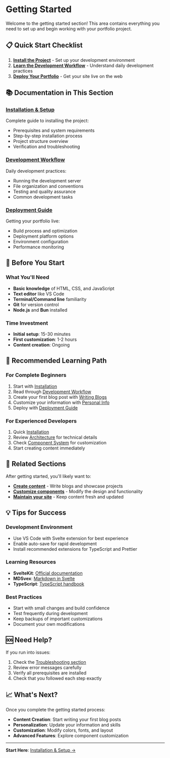 # Getting Started

Welcome to the getting started section! This area contains everything you need to set up and begin working with your portfolio project.

## 📋 Quick Start Checklist

1. **[Install the Project](installation.md)** - Set up your development environment
2. **[Learn the Development Workflow](development.md)** - Understand daily development practices
3. **[Deploy Your Portfolio](deployment.md)** - Get your site live on the web

## 📚 Documentation in This Section

### [Installation & Setup](installation.md)

Complete guide to installing the project:

- Prerequisites and system requirements
- Step-by-step installation process
- Project structure overview
- Verification and troubleshooting

### [Development Workflow](development.md)

Daily development practices:

- Running the development server
- File organization and conventions
- Testing and quality assurance
- Common development tasks

### [Deployment Guide](deployment.md)

Getting your portfolio live:

- Build process and optimization
- Deployment platform options
- Environment configuration
- Performance monitoring

## 🎯 Before You Start

### What You'll Need

- **Basic knowledge** of HTML, CSS, and JavaScript
- **Text editor** like VS Code
- **Terminal/Command line** familiarity
- **Git** for version control
- **Node.js** and **Bun** installed

### Time Investment

- **Initial setup**: 15-30 minutes
- **First customization**: 1-2 hours
- **Content creation**: Ongoing

## 🚀 Recommended Learning Path

### For Complete Beginners

1. Start with [Installation](installation.md)
2. Read through [Development Workflow](development.md)
3. Create your first blog post with [Writing Blogs](../content-creation/writing-blogs.md)
4. Customize your information with [Personal Info](../maintenance/personal-info.md)
5. Deploy with [Deployment Guide](deployment.md)

### For Experienced Developers

1. Quick [Installation](installation.md)
2. Review [Architecture](../architecture/README.md) for technical details
3. Check [Component System](../components/README.md) for customization
4. Start creating content immediately

## 🔗 Related Sections

After getting started, you'll likely want to:

- **[Create content](../content-creation/README.md)** - Write blogs and showcase projects
- **[Customize components](../components/README.md)** - Modify the design and functionality
- **[Maintain your site](../maintenance/README.md)** - Keep content fresh and updated

## 💡 Tips for Success

### Development Environment

- Use VS Code with Svelte extension for best experience
- Enable auto-save for rapid development
- Install recommended extensions for TypeScript and Prettier

### Learning Resources

- **SvelteKit**: [Official documentation](https://kit.svelte.dev/)
- **MDSvex**: [Markdown in Svelte](https://mdsvex.pngwn.io/)
- **TypeScript**: [TypeScript handbook](https://www.typescriptlang.org/docs/)

### Best Practices

- Start with small changes and build confidence
- Test frequently during development
- Keep backups of important customizations
- Document your own modifications

## 🆘 Need Help?

If you run into issues:

1. Check the [Troubleshooting section](../troubleshooting/README.md)
2. Review error messages carefully
3. Verify all prerequisites are installed
4. Check that you followed each step exactly

## 📈 What's Next?

Once you complete the getting started process:

- **Content Creation**: Start writing your first blog posts
- **Personalization**: Update your information and skills
- **Customization**: Modify colors, fonts, and layout
- **Advanced Features**: Explore component customization

---

**Start Here**: [Installation & Setup →](installation.md)
